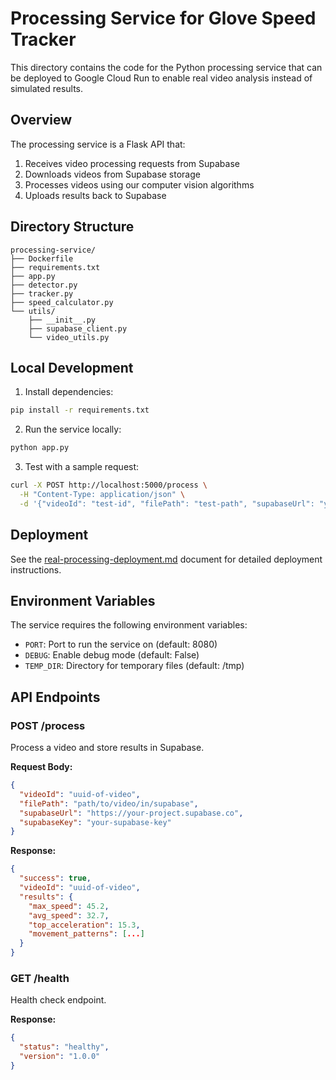 # Processing Service for Glove Speed Tracker

This directory contains the code for the Python processing service that can be deployed to Google Cloud Run to enable real video analysis instead of simulated results.

## Overview

The processing service is a Flask API that:
1. Receives video processing requests from Supabase
2. Downloads videos from Supabase storage
3. Processes videos using our computer vision algorithms
4. Uploads results back to Supabase

## Directory Structure

```
processing-service/
├── Dockerfile
├── requirements.txt
├── app.py
├── detector.py
├── tracker.py
├── speed_calculator.py
└── utils/
    ├── __init__.py
    ├── supabase_client.py
    └── video_utils.py
```

## Local Development

1. Install dependencies:
```bash
pip install -r requirements.txt
```

2. Run the service locally:
```bash
python app.py
```

3. Test with a sample request:
```bash
curl -X POST http://localhost:5000/process \
  -H "Content-Type: application/json" \
  -d '{"videoId": "test-id", "filePath": "test-path", "supabaseUrl": "your-url", "supabaseKey": "your-key"}'
```

## Deployment

See the [real-processing-deployment.md](../docs/real-processing-deployment.md) document for detailed deployment instructions.

## Environment Variables

The service requires the following environment variables:
- `PORT`: Port to run the service on (default: 8080)
- `DEBUG`: Enable debug mode (default: False)
- `TEMP_DIR`: Directory for temporary files (default: /tmp)

## API Endpoints

### POST /process

Process a video and store results in Supabase.

**Request Body:**
```json
{
  "videoId": "uuid-of-video",
  "filePath": "path/to/video/in/supabase",
  "supabaseUrl": "https://your-project.supabase.co",
  "supabaseKey": "your-supabase-key"
}
```

**Response:**
```json
{
  "success": true,
  "videoId": "uuid-of-video",
  "results": {
    "max_speed": 45.2,
    "avg_speed": 32.7,
    "top_acceleration": 15.3,
    "movement_patterns": [...]
  }
}
```

### GET /health

Health check endpoint.

**Response:**
```json
{
  "status": "healthy",
  "version": "1.0.0"
}
```
